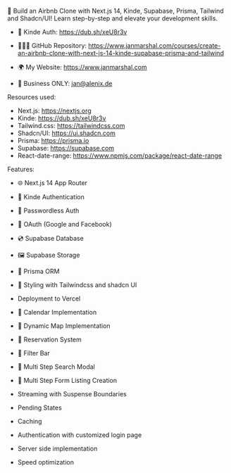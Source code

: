🚀 Build an Airbnb Clone with Next.js 14, Kinde, Supabase, Prisma, Tailwind and Shadcn/UI! Learn step-by-step and elevate your development skills.

- 🚀 Kinde Auth: https://dub.sh/xeU8r3v

- 👨🏻‍💻 GitHub Repository: https://www.janmarshal.com/courses/create-an-airbnb-clone-with-next-js-14-kinde-supabase-prisma-and-tailwind
- 🌍 My Website: https://www.janmarshal.com
- 📧 Business ONLY: jan@alenix.de

Resources used:

- Next.js: https://nextjs.org
- Kinde: https://dub.sh/xeU8r3v
- Tailwind.css: https://tailwindcss.com
- Shadcn/UI: https://ui.shadcn.com
- Prisma: https://prisma.io
- Supabase: https://supabase.com
- React-date-range: https://www.npmjs.com/package/react-date-range

Features:

- 🌐 Next.js 14 App Router
- 🔐 Kinde Authentication
- 📧 Passwordless Auth
- 🔑 OAuth (Google and Facebook)
- 💿 Supabase Database
- 🖼️ Supabase Storage
- 💨 Prisma ORM
- 🎨 Styling with Tailwindcss and shadcn UI
- Deployment to Vercel
- 📅 Calendar Implementation
- 📍 Dynamic Map Implementation
- 📒 Reservation System
- 🧠 Filter Bar
- 🔎 Multi Step Search Modal
- 📝 Multi Step Form Listing Creation

- Streaming with Suspense Boundaries
- Pending States
- Caching
- Authentication with customized login page
- Server side implementation
- Speed optimization

